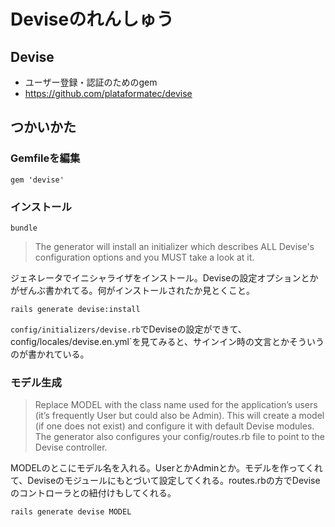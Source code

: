 # Deviseのれんしゅう

## Devise
- ユーザー登録・認証のためのgem
- https://github.com/plataformatec/devise

## つかいかた

### Gemfileを編集

```
gem 'devise'
```

### インストール

```
bundle
```

> The generator will install an initializer which describes ALL Devise's configuration options and you MUST take a look at it.

ジェネレータでイニシャライザをインストール。Deviseの設定オプションとかがぜんぶ書かれてる。何がインストールされたか見とくこと。

```
rails generate devise:install
```

`config/initializers/devise.rb`でDeviseの設定ができて、config/locales/devise.en.yml`を見てみると、サインイン時の文言とかそういうのが書かれている。

### モデル生成

> Replace MODEL with the class name used for the application’s users (it’s frequently User but could also be Admin). This will create a model (if one does not exist) and configure it with default Devise modules. The generator also configures your config/routes.rb file to point to the Devise controller.

MODELのとこにモデル名を入れる。UserとかAdminとか。モデルを作ってくれて、Deviseのモジュールにもとづいて設定してくれる。routes.rbの方でDeviseのコントローラとの紐付けもしてくれる。

```
rails generate devise MODEL
```
